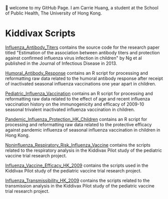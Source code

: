👋 welcome to my GitHub Page. 
I am Carrie Huang, a student at the School of Public Health, The University of Hong Kong.

# Kiddivax Scripts

[Influenza_Antibody_Titers](https://academic.oup.com/jid/article/208/8/1320/2193380) contains the source code for the research paper titled "Estimation of the association between antibody titers and protection against confirmed influenza virus infection in children" by Ng et al published in the Journal of Infectious Disease in 2013.

[Humoral_Antibody_Response](https://journals.lww.com/pidj/fulltext/2012/09000/humoral_antibody_response_after_receipt_of.24.aspx) contains an R script for processing and reformatting raw data related to the humoral antibody response after receipt of inactivated seasonal influenza vaccinations one year apart in children. 

[Pediatric_Influenza_Vaccination](https://journals.plos.org/plosone/article?id=10.1371/journal.pone.0059077) contains an R script for processing and reformatting raw data related to the effect of age and recent influenza vaccination history on the immunogenicity and efficacy of 2009-10 seasonal trivalent inactivated influenza vaccination in children. 

[Pandemic_Influenza_Protection_HK_Children](https://academic.oup.com/cid/article/55/5/695/352104) contains an R script for processing and reformatting raw data related to the protective efficacy against pandemic influenza of seasonal influenza vaccination in children in Hong Kong. 

[Noninfluenza_Respiratory_Risk_Influenza_Vaccine](https://academic.oup.com/cid/article/54/12/1778/455098) contains the scripts related to the respiratory analysis in the Kiddivax Pilot study of the pediatric vaccine trial research project. 

[Influenza_Vaccine_Efficacy_HK_2009](https://journals.lww.com/epidem/fulltext/2011/11000/transmissibility_of_seasonal_and_pandemic.5.aspx) contains the scripts used in the Kiddivax Pilot study of the pediatric vaccine trial research project. 

[Influenza_Transmissibility_HK_2009](https://academic.oup.com/cid/article/51/12/1370/316441) contains the scripts related to the transmission analysis in the Kiddivax Pilot study of the pediatric vaccine trial research project. 

<!---
carriehuangjy/carriehuangjy is a ✨ special ✨ repository because its `README.md` (this file) appears on your GitHub profile.
You can click the Preview link to take a look at your changes.
--->
